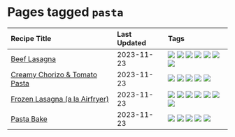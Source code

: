 # Pages tagged `pasta`

|Recipe Title|Last Updated|Tags
|:---|:---|:---|
|[Beef Lasagna](../recipes/beeflasagna.md)|2023-11-23|[![](https://img.shields.io/badge/tag-baked-6d71)](../tags/baked.md) [![](https://img.shields.io/badge/tag-beef-208450)](../tags/beef.md) [![](https://img.shields.io/badge/tag-dinner-9d5b24)](../tags/dinner.md) [![](https://img.shields.io/badge/tag-easy-e4f90)](../tags/easy.md) [![](https://img.shields.io/badge/tag-italian-eadebe)](../tags/italian.md) [![](https://img.shields.io/badge/tag-pasta-95446)](../tags/pasta.md) [![](https://img.shields.io/badge/tag-stovetop-b6c680)](../tags/stovetop.md)|
|[Creamy Chorizo & Tomato Pasta](../recipes/creamychorizotomatopasta.md)|2023-11-23|[![](https://img.shields.io/badge/tag-boiled-f47a18)](../tags/boiled.md) [![](https://img.shields.io/badge/tag-dinner-9d5b24)](../tags/dinner.md) [![](https://img.shields.io/badge/tag-italian-eadebe)](../tags/italian.md) [![](https://img.shields.io/badge/tag-pasta-95446)](../tags/pasta.md) [![](https://img.shields.io/badge/tag-stovetop-b6c680)](../tags/stovetop.md)|
|[Frozen Lasagna (a la Airfryer)](../recipes/lasagnaairfryer.md)|2023-11-23|[![](https://img.shields.io/badge/tag-airfryer-6984a1)](../tags/airfryer.md) [![](https://img.shields.io/badge/tag-cheesey-bb15fd)](../tags/cheesey.md) [![](https://img.shields.io/badge/tag-easy-e4f90)](../tags/easy.md) [![](https://img.shields.io/badge/tag-italian-eadebe)](../tags/italian.md) [![](https://img.shields.io/badge/tag-mine-5b6ac0)](../tags/mine.md) [![](https://img.shields.io/badge/tag-pasta-95446)](../tags/pasta.md) [![](https://img.shields.io/badge/tag-reheating-4d8aaa)](../tags/reheating.md)|
|[Pasta Bake](../recipes/pastabake.md)|2023-11-23|[![](https://img.shields.io/badge/tag-baked-6d71)](../tags/baked.md) [![](https://img.shields.io/badge/tag-beef-208450)](../tags/beef.md) [![](https://img.shields.io/badge/tag-cheesey-bb15fd)](../tags/cheesey.md) [![](https://img.shields.io/badge/tag-pasta-95446)](../tags/pasta.md) [![](https://img.shields.io/badge/tag-sides-d4602a)](../tags/sides.md)|